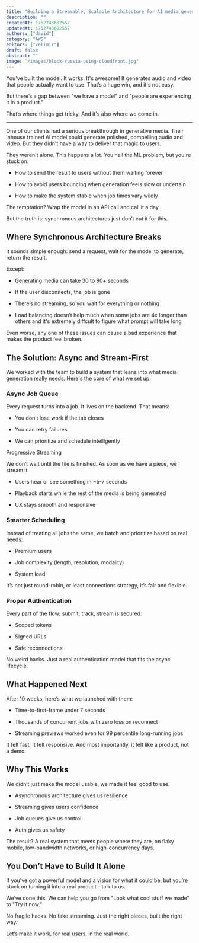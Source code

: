 ```yaml
---
title: "Building a Streamable, Scalable Architecture for AI media generation"
description: ""
createdAt: 1752743682557
updatedAt: 1752743682557
authors: ["david"]
category: "AWS"
editors: ["velimir"]
draft: false
abstract: ""
image: "/images/block-russia-using-cloudfront.jpg"
---
```


You've built the model. It works. It's awesome! It generates audio and video that people actually want to use. That’s a huge win, and it's not easy. 

But there’s a gap between "we have a model" and "people are experiencing it in a product."

That’s where things get tricky. And it's also where we come in.

---

One of our clients had a serious breakthrough in generative media. Their inhouse trained AI model could generate polished, compelling audio and video. But they didn't have a way to deliver that magic to users.

They weren't alone. This happens a lot. You nail the ML problem, but you're stuck on:

 - How to send the result to users without them waiting forever

 - How to avoid users bouncing when generation feels slow or uncertain

 - How to make the system stable when job times vary wildly

The temptation? Wrap the model in an API call and call it a day.

But the truth is: synchronous architectures just don’t cut it for this.

## Where Synchronous Architecture Breaks

It sounds simple enough: send a request, wait for the model to generate, return the result.

Except:

 - Generating media can take 30 to 90+ seconds

 - If the user disconnects, the job is gone

 - There’s no streaming, so you wait for everything or nothing

 - Load balancing doesn’t help much when some jobs are 4x longer than others and it's extremely diffcult to figure what prompt will take long

Even worse, any one of these issues can cause a bad experience that makes the product feel broken.

## The Solution: Async and Stream-First

We worked with the team to build a system that leans into what media generation really needs. Here's the core of what we set up:

### Async Job Queue

Every request turns into a job. It lives on the backend. That means:

 - You don’t lose work if the tab closes

 - You can retry failures

 - We can prioritize and schedule intelligently

Progressive Streaming

We don’t wait until the file is finished. As soon as we have a piece, we stream it.

 - Users hear or see something in ~5-7 seconds

 - Playback starts while the rest of the media is being generated

 - UX stays smooth and responsive

### Smarter Scheduling

Instead of treating all jobs the same, we batch and prioritize based on real needs:

- Premium users

- Job complexity (length, resolution, modality)

- System load

It’s not just round-robin, or least connections strategy, it’s fair and flexible.

### Proper Authentication

Every part of the flow; submit, track, stream is secured:

- Scoped tokens

- Signed URLs

- Safe reconnections

No weird hacks. Just a real authentication model that fits the async lifecycle.

## What Happened Next

After 10 weeks, here’s what we launched with them:

- Time-to-first-frame under 7 seconds

- Thousands of concurrent jobs with zero loss on reconnect

- Streaming previews worked even for 99 percentile long-running jobs

It felt fast. It felt responsive. And most importantly, it felt like a product, not a demo.

## Why This Works

We didn’t just make the model usable, we made it feel good to use.

- Asynchronous architecture gives us resilience

- Streaming gives users confidence

- Job queues give us control

- Auth gives us safety

The result? A real system that meets people where they are, on flaky mobile, low-bandwidth networks, or high-concurrency days.


## You Don’t Have to Build It Alone

If you’ve got a powerful model and a vision for what it could be, but you’re stuck on turning it into a real product - talk to us.

We’ve done this. We can help you go from "Look what cool stuff we made" to "Try it now."

No fragile hacks. No fake streaming. Just the right pieces, built the right way.

Let’s make it work, for real users, in the real world.
